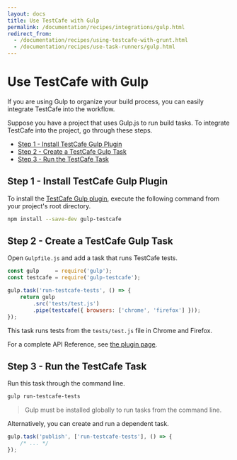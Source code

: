 ```yaml
---
layout: docs
title: Use TestCafe with Gulp
permalink: /documentation/recipes/integrations/gulp.html
redirect_from:
  - /documentation/recipes/using-testcafe-with-grunt.html
  - /documentation/recipes/use-task-runners/gulp.html
---
```

# Use TestCafe with Gulp

If you are using Gulp to organize your build process,
you can easily integrate TestCafe into the workflow.

Suppose you have a project that uses Gulp.js to run build tasks. To integrate TestCafe into the project, go through these steps.

* [Step 1 - Install TestCafe Gulp Plugin](#step-1---install-testcafe-gulp-plugin)
* [Step 2 - Create a TestCafe Gulp Task](#step-2---create-a-testcafe-gulp-task)
* [Step 3 - Run the TestCafe Task](#step-3---run-the-testcafe-task)

## Step 1 - Install TestCafe Gulp Plugin

To install the [TestCafe Gulp plugin](https://github.com/DevExpress/gulp-testcafe),
execute the following command from your project's root directory.

```sh
npm install --save-dev gulp-testcafe
```

## Step 2 - Create a TestCafe Gulp Task

Open `Gulpfile.js` and add a task that runs TestCafe tests.

```js
const gulp     = require('gulp');
const testcafe = require('gulp-testcafe');

gulp.task('run-testcafe-tests', () => {
    return gulp
        .src('tests/test.js')
        .pipe(testcafe({ browsers: ['chrome', 'firefox'] }));
});
```

This task runs tests from the `tests/test.js` file in Chrome and Firefox.

For a complete API Reference, see [the plugin page](https://github.com/DevExpress/gulp-testcafe#gulp-testcafe).

## Step 3 - Run the TestCafe Task

Run this task through the command line.

```sh
gulp run-testcafe-tests
```

> Gulp must be installed globally to run tasks from the command line.

Alternatively, you can create and run a dependent task.

```js
gulp.task('publish', ['run-testcafe-tests'], () => {
    /* ... */
});
```

